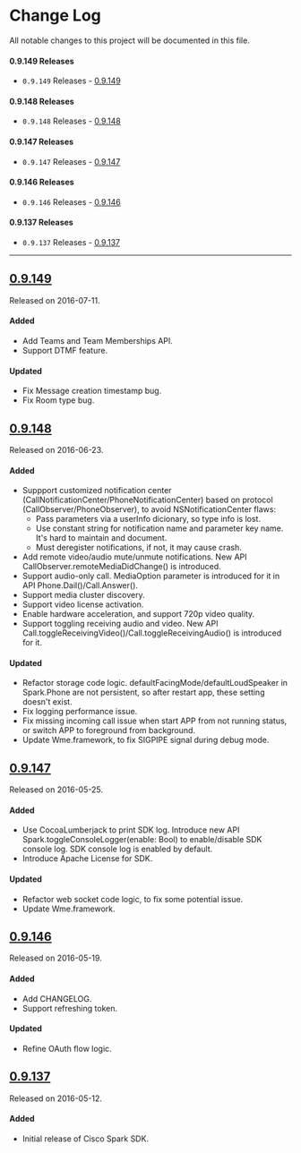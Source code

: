 # Change Log
All notable changes to this project will be documented in this file.
#### 0.9.149 Releases

- `0.9.149` Releases - [0.9.149](#09149)

#### 0.9.148 Releases

- `0.9.148` Releases - [0.9.148](#09148)

#### 0.9.147 Releases

- `0.9.147` Releases - [0.9.147](#09147)

#### 0.9.146 Releases

- `0.9.146` Releases - [0.9.146](#09146)

#### 0.9.137 Releases

- `0.9.137` Releases - [0.9.137](#09137)

---
## [0.9.149](https://github.com/ciscospark/spark-ios-sdk/releases/tag/0.9.149)
Released on 2016-07-11.

#### Added
- Add Teams and Team Memberships API.
- Support DTMF feature.

#### Updated
- Fix Message creation timestamp bug.
- Fix Room type bug.

## [0.9.148](https://github.com/ciscospark/spark-ios-sdk/releases/tag/0.9.148)
Released on 2016-06-23.

#### Added
- Suppport customized notification center (CallNotificationCenter/PhoneNotificationCenter) based on protocol (CallObserver/PhoneObserver), to avoid NSNotificationCenter flaws:
    - Pass parameters via a userInfo dicionary, so type info is lost.
    - Use constant string for notification name and parameter key name. It's hard to maintain and document.
    - Must deregister notifications, if not, it may cause crash.
- Add remote video/audio mute/unmute notifications. New API CallObserver.remoteMediaDidChange() is introduced.
- Support audio-only call. MediaOption parameter is introduced for it in API Phone.Dail()/Call.Answer().
- Support media cluster discovery.
- Support video license activation.
- Enable hardware acceleration, and support 720p video quality.
- Support toggling receiving audio and video. New API Call.toggleReceivingVideo()/Call.toggleReceivingAudio() is introduced for it.

#### Updated
- Refactor storage code logic. defaultFacingMode/defaultLoudSpeaker in Spark.Phone are not persistent, so after restart app, these setting doesn't exist.
- Fix logging performance issue.
- Fix missing incoming call issue when start APP from not running status, or switch APP to foreground from background.
- Update Wme.framework, to fix SIGPIPE signal during debug mode.

## [0.9.147](https://github.com/ciscospark/spark-ios-sdk/releases/tag/0.9.147)
Released on 2016-05-25.

#### Added
- Use CocoaLumberjack to print SDK log. Introduce new API Spark.toggleConsoleLogger(enable: Bool) to enable/disable SDK console log. SDK console log is enabled by default.
- Introduce Apache License for SDK.

#### Updated
- Refactor web socket code logic, to fix some potential issue.
- Update Wme.framework.

## [0.9.146](https://github.com/ciscospark/spark-ios-sdk/releases/tag/0.9.146)
Released on 2016-05-19.

#### Added
- Add CHANGELOG.
- Support refreshing token.

#### Updated
- Refine OAuth flow logic.

## [0.9.137](https://github.com/ciscospark/spark-ios-sdk/releases/tag/0.9.137)
Released on 2016-05-12.

#### Added
- Initial release of Cisco Spark SDK.